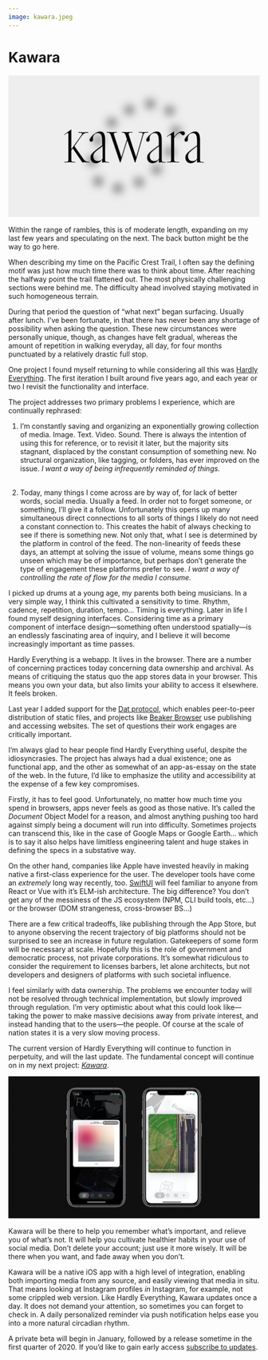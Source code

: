 ```yaml
---
image: kawara.jpeg
---
```


# Kawara

[![c:1/-1 r:56.25](kawara.jpeg)](https://kawara.app)

Within the range of rambles, this is of moderate length, expanding on my last few years and speculating on the next. The back button might be the way to go here.

When describing my time on the Pacific Crest Trail, I often say the defining motif was just how much time there was to think about time. After reaching the halfway point the trail flattened out. The most physically challenging sections were behind me. The difficulty ahead involved staying motivated in such homogeneous terrain.

During that period the question of “what next” began surfacing. Usually after lunch. I’ve been fortunate, in that there has never been any shortage of possibility when asking the question. These new circumstances were personally unique, though, as changes have felt gradual, whereas the amount of repetition in walking everyday, all day, for four months punctuated by a relatively drastic full stop.

One project I found myself returning to while considering all this was [Hardly Everything](https://hardlyeverything.com). The first iteration I built around five years ago, and each year or two I revisit the functionality and interface.

<!-- more -->

The project addresses two primary problems I experience, which are continually rephrased:

1. I’m constantly saving and organizing an exponentially growing collection of media. Image. Text. Video. Sound. There is always the intention of using this for reference, or to revisit it later, but the majority sits stagnant, displaced by the constant consumption of something new. No structural organization, like tagging, or folders, has ever improved on the issue. *I want a way of being infrequently reminded of things.*<br><br>

2. Today, many things I come across are by way of, for lack of better words, social media. Usually a feed. In order not to forget someone, or something, I’ll give it a follow. Unfortunately this opens up many simultaneous direct connections to all sorts of things I likely do not need a constant connection to. This creates the habit of always checking to see if there is something new. Not only that, what I see is determined by the platform in control of the feed. The non-linearity of feeds these days, an attempt at solving the issue of volume, means some things go unseen which may be of importance, but perhaps don’t generate the type of engagement these platforms prefer to see. *I want a way of controlling the rate of flow for the media I consume.*

I picked up drums at a young age, my parents both being musicians. In a very simple way, I think this cultivated a sensitivity to time. Rhythm, cadence, repetition, duration, tempo… Timing is everything. Later in life I found myself designing interfaces. Considering time as a primary component of interface design—something often understood spatially—is an endlessly fascinating area of inquiry, and I believe it will become increasingly important as time passes.

Hardly Everything is a webapp. It lives in the browser. There are a number of concerning practices today concerning data ownership and archival. As means of critiquing the status quo the app stores data in your browser. This means you own your data, but also limits your ability to access it elsewhere. It feels broken.

Last year I added support for the [Dat protocol](https://dat.foundation), which enables peer-to-peer distribution of static files, and projects like [Beaker Browser](https://beakerbrowser.com) use publishing and accessing websites. The set of questions their work engages are critically important.

I’m always glad to hear people find Hardly Everything useful, despite the idiosyncrasies. The project has always had a dual existence; one as functional app, and the other as somewhat of an app-as-essay on the state of the web. In the future, I’d like to emphasize the utility and accessibility at the expense of a few key compromises.

Firstly, it has to feel good. Unfortunately, no matter how much time you spend in browsers, apps never feels as good as those native. It’s called the *Document* Object Model for a reason, and almost anything pushing too hard against simply being a document will run into difficulty. Sometimes projects can transcend this, like in the case of Google Maps or Google Earth… which is to say it also helps have limitless engineering talent and huge stakes in defining the specs in a substative way.

On the other hand, companies like Apple have invested heavily in making native a first-class experience for the user. The developer tools have come an *extremely* long way recently, too. [SwiftUI](https://developer.apple.com/xcode/swiftui/) will feel familiar to anyone from React or Vue with it’s ELM-ish architecture. The big difference? You don’t get any of the messiness of the JS ecosystem (NPM, CLI build tools, etc…) or the browser (DOM strangeness, cross-browser BS…)

There are a few critical tradeoffs, like publishing through the App Store, but to anyone observing the recent trajectory of big platforms should not be surprised to see an increase in future regulation. Gatekeepers of some form will be necessary at scale. Hopefully this is the role of government and democratic process, not private corporations. It’s somewhat ridiculous to consider the requirement to licenses barbers, let alone architects, but not developers and designers of platforms with such societal influence.

I feel similarly with data ownership. The problems we encounter today will not be resolved through technical implementation, but slowly improved through regulation. I’m very optimistic about what this could look like—taking the power to make massive decisions away from private interest, and instead handing that to the users—the people. Of course at the scale of nation states it is a very slow moving process.

The current version of Hardly Everything will continue to function in perpetuity, and will the last update. The fundamental concept will continue on in my next project: [*Kawara*](http://kawara.app).

![c:1/-1 r:56.25](kawara-app.jpeg)

Kawara will be there to help you remember what’s important, and relieve you of what’s not. It will help you cultivate healthier habits in your use of social media. Don’t delete your account; just use it more wisely. It will be there when you want, and fade away when you don’t.

Kawara will be a native iOS app with a high level of integration, enabling both importing media from any source, and easily viewing that media in situ. That means looking at Instagram profiles *in* Instagram, for example, not some crippled web version. Like Hardly Everything, Kawara updates once a day. It does not demand your attention, so sometimes you can forget to check in. A daily personalized reminder via push notification helps ease you into a more natural circadian rhythm.

A private beta will begin in January, followed by a release sometime in the first quarter of 2020. If you’d like to gain early access [subscribe to updates](https://www.kawara.app).